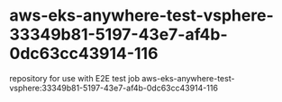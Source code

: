 # aws-eks-anywhere-test-vsphere-33349b81-5197-43e7-af4b-0dc63cc43914-116
repository for use with E2E test job aws-eks-anywhere-test-vsphere:33349b81-5197-43e7-af4b-0dc63cc43914-116
